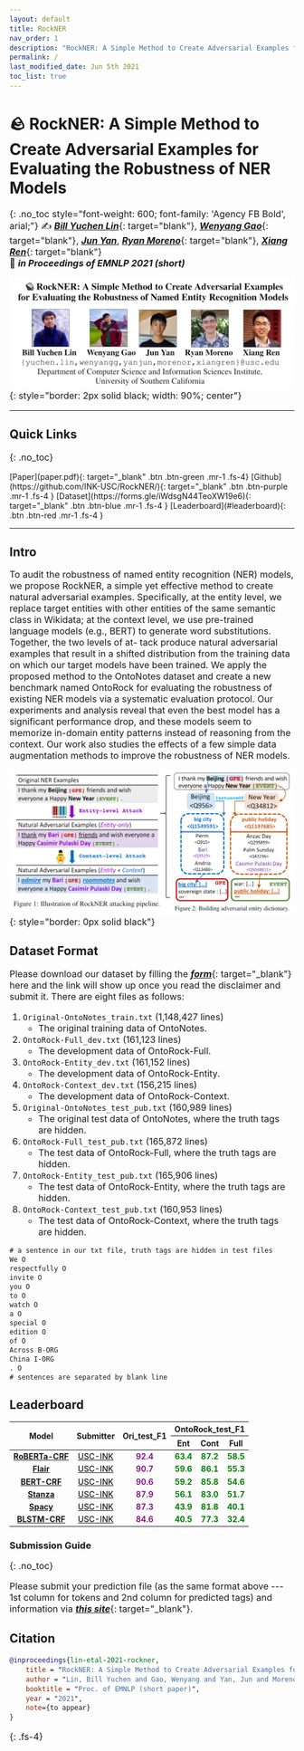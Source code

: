 ```yaml
---
layout: default
title: RockNER
nav_order: 1
description: "RockNER: A Simple Method to Create Adversarial Examples for Evaluating the Robustness of Named Entity Recognition Models | EMNLP 2021"
permalink: /
last_modified_date: Jun 5th 2021
toc_list: true
---
```



<!-- <link href="http://allfont.net/allfont.css?fonts=agency-fb-bold" rel="stylesheet" type="text/css" /> -->

<style>
@font-face{font-family:agency fb bold;font-style:normal;font-weight:700;src:local('Agency FB Bold'),local('AgencyFB-Bold'),url(http://allfont.net/cache/fonts/agency-fb-bold_cee84847c4ab16cf2b0952d063712724.woff) format('woff'),url(http://allfont.net/cache/fonts/agency-fb-bold_cee84847c4ab16cf2b0952d063712724.ttf) format('truetype')}

p, li{
    font-size: 16px;
} 



.acc{
    font-weight: 700;
    color: green;
    text-align: center;
}

.modelname{
    font-weight: 650;
    text-align: center;
    color: blue;
}

.submitter{
    font-weight: 500;
    text-align: center;
    color: purple;
}

.date{
    font-weight: 500;
    text-align: center;
}

.traindata{
    font-weight: 600;
    text-align: center;
    color: purple;
}
/* #main-content {
    float: center;
    width: auto; } */
</style>


# 🪨 RockNER: A Simple Method to Create Adversarial Examples for Evaluating the Robustness of NER Models
{: .no_toc style="font-weight: 600; font-family: 'Agency FB Bold', arial;"}
✍️  [***Bill Yuchen Lin***](https://yuchenlin.xyz/){: target="blank"}, [***Wenyang Gao***](){: target="blank"}, [***Jun Yan***](https://junyann.github.io/), [***Ryan Moreno***](https://ryan-moreno.github.io/){: target="blank"}, [***Xiang Ren***](http://www-bcf.usc.edu/~xiangren/){: target="blank"} \
🏢  ***in Proceedings of EMNLP 2021 (short)***


![intro](images/authors.png){: style="border: 2px solid black; width: 90%; center"}

--- 
 

## Quick Links
{: .no_toc}
<!-- {: .fs-7 .fw-700 .text-blue-300 } -->
<span class="fs-4">
[Paper](paper.pdf){: target="_blank" .btn .btn-green .mr-1 .fs-4}
<!-- [Video](https://s3.amazonaws.com/pf-upload-01/u-59356/0/2021-06-25/8f53jb9/riddlesense_acl.mp4){: target="_blank" .btn .btn-green .mr-1 .fs-4} -->
[Github](https://github.com/INK-USC/RockNER/){: target="_blank" .btn .btn-purple .mr-1 .fs-4 }
[Dataset](https://forms.gle/iWdsgN44TeoXW19e6){: target="_blank" .btn .btn-blue .mr-1 .fs-4 }
[Leaderboard](#leaderboard){: .btn .btn-red .mr-1 .fs-4 }
<!-- [Download MickeyCorpus](https://forms.gle/fCxN1YAyqKpQ4cXNA){: target="_blank" .btn .btn-blue .mr-1 .fs-3 }
[Download X-CSR Datasets](https://forms.gle/gVCNgVXr1tyYkDya9){: target="_blank" .btn .btn-blue .mr-1 .fs-3 } -->
<!-- [Video](https://mega.nz/file/5SpQjJKS#J82pfZVDzy3r4aWdNF4R6O8EP5gsepbY20vYihANfgE){: target="_blank" .btn .btn-blue .mr-1 .fs-3 }
[Slides](/opencsr_naacl_slides.pptx){: target="_blank" .btn .btn-red .mr-1 .fs-3 } -->
</span> 
<!-- 
[***Intro***](#intro){: .mr-1 .fs-5} 
[***Leaderboard***](#leaderboard){:  .mr-1 .fs-5 } 
[***Citation***](#citation){: mr-1 .fs-5 } -->
<!-- - TOC
{:toc} -->

<!-- [Download MickeyCorpus](https://forms.gle/fCxN1YAyqKpQ4cXNA){: target="_blank" .btn .btn-blue .mr-1 .fs-3 }
[Download X-CSR Datasets](https://forms.gle/gVCNgVXr1tyYkDya9){: target="_blank" .btn .btn-blue .mr-1 .fs-3 } -->
<!-- [Video](https://mega.nz/file/5SpQjJKS#J82pfZVDzy3r4aWdNF4R6O8EP5gsepbY20vYihANfgE){: target="_blank" .btn .btn-blue .mr-1 .fs-3 }
[Slides](/opencsr_naacl_slides.pptx){: target="_blank" .btn .btn-red .mr-1 .fs-3 } -->
---
 
## Intro
<!-- This is the project site for the paper, [_Differentiable Cross-Lingual Commonsense Reasoning_](https://www.aclweb.org/anthology/2021.naacl-main.366/){: target="_blank"}, by [_Bill Yuchen Lin_](https://yuchenlin.xyz/){: target="_blank"}, [_Haitian Sun_](https://scholar.google.com/citations?user=opSHsTQAAAAJ&hl=en){: target="_blank"}, [_Bhuwan Dhingra_](http://www.cs.cmu.edu/~bdhingra/){: target="_blank"}, [_Manzil Zaheer_](https://scholar.google.com/citations?user=A33FhJMAAAAJ&hl=en){: target="_blank"}, [_Xiang Ren_](http://ink-ron.usc.edu/xiangren/){: target="_blank"}, and [_William W. Cohen_](https://wwcohen.github.io/){: target="_blank"}, in Proc. of [*NAACL 2021*](https://2021.naacl.org/){: target="_blank"}. 
This is a joint work by Google Research and USC. -->

 

<!-- ##  --> 
<!-- ***Abstract.***{: .text-red-100}  -->
 
To audit the robustness of named entity recognition (NER) models, we propose RockNER, a simple yet effective method to create natural adversarial examples. Specifically, at the entity level, we replace target entities with other entities of the same semantic class in Wikidata; at the context level, we use pre-trained language models (e.g., BERT) to generate word substitutions. Together, the two levels of at- tack produce natural adversarial examples that result in a shifted distribution from the training data on which our target models have been trained. We apply the proposed method to the OntoNotes dataset and create a new benchmark named OntoRock for evaluating the robustness of existing NER models via a systematic evaluation protocol. Our experiments and analysis reveal that even the best model has a significant performance drop, and these models seem to memorize in-domain entity patterns instead of reasoning from the context. Our work also studies the effects of a few simple data augmentation methods to improve the robustness of NER models.
<!-- \footnote{Our code and data are publicly available at the project website: \url{https://inklab.usc.edu/rockner}.} -->

![intro](images/introduction.png){: style="border: 0px solid black"}

## Dataset Format

Please download our dataset by filling the [***form***](https://forms.gle/iWdsgN44TeoXW19e6){: target="_blank"} here and the link will show up once you read the disclaimer and submit it. There are eight files as follows:

1. `Original-OntoNotes_train.txt` (1,148,427 lines)
    - The original training data of OntoNotes.
1. `OntoRock-Full_dev.txt` (161,123 lines)
    - The development data of OntoRock-Full.
1. `OntoRock-Entity_dev.txt` (161,152 lines)
    - The development data of OntoRock-Entity.
1. `OntoRock-Context_dev.txt` (156,215 lines)
    - The development data of OntoRock-Context.
1. `Original-OntoNotes_test_pub.txt` (160,989 lines)
    - The original test data of OntoNotes, where the truth tags are hidden.
1. `OntoRock-Full_test_pub.txt` (165,872 lines)
    - The test data of OntoRock-Full, where the truth tags are hidden.
1. `OntoRock-Entity_test_pub.txt` (165,906 lines)
    - The test data of OntoRock-Entity, where the truth tags are hidden.
1. `OntoRock-Context_test_pub.txt` (160,953 lines)
    - The test data of OntoRock-Context, where the truth tags are hidden.

```
# a sentence in our txt file, truth tags are hidden in test files
We O
respectfully O
invite O
you O
to O
watch O
a O
special O
edition O
of O
Across B-ORG
China I-ORG
. O
# sentences are separated by blank line
```


## Leaderboard

<table>
<thead>
  <tr>
    <th rowspan="2">Model</th>
    <th rowspan="2">Submitter</th>
    <th rowspan="2">Ori_test_F1</th>
    <th colspan="3">OntoRock_test_F1</th>
  </tr>
  <tr>
    <th>Ent</th>
    <th>Cont</th>
    <th>Full</th>
  </tr>
</thead>
<tbody>
  <tr>
    <td class="modelname"><a href="https://arxiv.org/abs/1907.11692" target="_blank">RoBERTa-CRF </a></td>
    <td class="submitter"><a href="http://inklab.usc.edu" target="_blank" title="9/10/2021">USC-INK</a></td>
    <td class="traindata">92.4</td>
    <td class="acc">63.4</td>
    <td class="acc">87.2</td>
    <td class="acc">58.5</td>
  </tr>
  <tr>
    <td class="modelname"><a href="https://aclanthology.org/C18-1139/" target="_blank">Flair </a></td>
    <td class="submitter"><a href="http://inklab.usc.edu" target="_blank" title="9/10/2021">USC-INK</a></td>
    <td class="traindata">90.7</td>
    <td class="acc">59.6</td>
    <td class="acc">86.1</td>
    <td class="acc">55.3</td>
  </tr>
  <tr>
    <td class="modelname"><a href="https://aclanthology.org/N19-1423/" target="_blank">BERT-CRF </a></td>
    <td class="submitter"><a href="http://inklab.usc.edu" target="_blank" title="9/10/2021">USC-INK</a></td>
    <td class="traindata">90.6</td>
    <td class="acc">59.2</td>
    <td class="acc">85.8</td>
    <td class="acc">54.6</td>
  </tr>
  <tr>
    <td class="modelname"><a href="https://aclanthology.org/2020.acl-demos.14/" target="_blank">Stanza </a></td>
    <td class="submitter"><a href="http://inklab.usc.edu" target="_blank" title="9/10/2021">USC-INK</a></td>
    <td class="traindata">87.9</td>
    <td class="acc">56.1</td>
    <td class="acc">83.0</td>
    <td class="acc">51.7</td>
  </tr>
  <tr>
    <td class="modelname"><a href="https://zenodo.org/record/5226955#.YT4qx9MzbK0" target="_blank">Spacy </a></td>
    <td class="submitter"><a href="http://inklab.usc.edu" target="_blank" title="9/10/2021">USC-INK</a></td>
    <td class="traindata">87.3</td>
    <td class="acc">43.9</td>
    <td class="acc">81.8</td>
    <td class="acc">40.1</td>
  </tr>
  <tr>
    <td class="modelname"><a href="https://aclanthology.org/N16-1030/" target="_blank">BLSTM-CRF </a></td>
    <td class="submitter"><a href="http://inklab.usc.edu" target="_blank" title="9/10/2021">USC-INK</a></td>
    <td class="traindata">84.6</td>
    <td class="acc">40.5</td>
    <td class="acc">77.3</td>
    <td class="acc">32.4</td>
  </tr>
</tbody>
</table>

### Submission Guide
{: .no_toc}

Please submit your prediction file (as the same format above --- 1st column for tokens and 2nd column for predicted tags) and information via [***this site***](https://rebiber.herokuapp.com/){: target="_blank"}.

## Citation

```bibtex
@inproceedings{lin-etal-2021-rockner,
    title = "RockNER: A Simple Method to Create Adversarial Examples for Evaluating the Robustness of Named Entity Recognition Models",
    author = "Lin, Bill Yuchen and Gao, Wenyang and Yan, Jun and Moreno, Ryan and Ren, Xiang",
    booktitle = "Proc. of EMNLP (short paper)",
    year = "2021",
    note={to appear}
}
``` 
{: .fs-4}
<!-- 
[The site is under development. Please email [***yuchen.lin@usc.edu***] if you have any questions.](){: .btn .btn-red .fs-4 target="_blank"} -->

